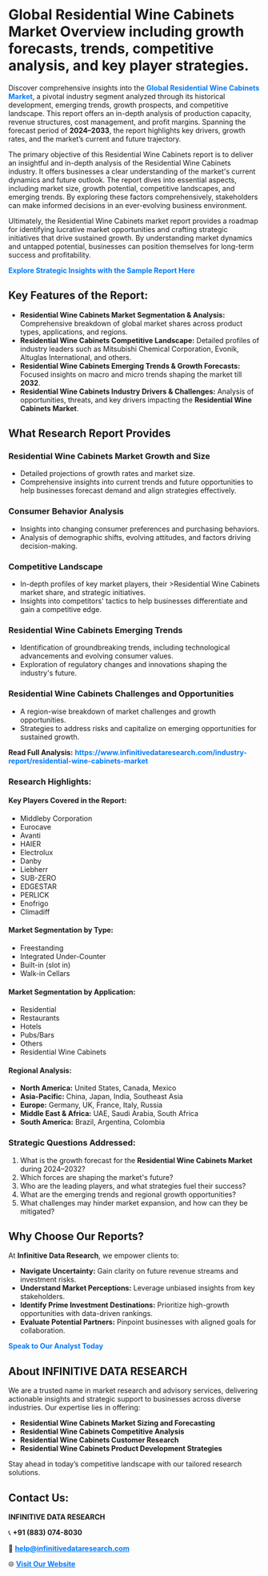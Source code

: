 <h1>Global Residential Wine Cabinets Market Overview including growth forecasts, trends, competitive analysis, and key player strategies.</h1>
<p>
Discover comprehensive insights into the 
<a href="https://www.infinitivedataresearch.com/industry-report/residential-wine-cabinets-market" rel="dofollow" style="color: #007BFF; text-decoration: none;"><strong>Global Residential Wine Cabinets Market</strong></a>, a pivotal industry segment analyzed through its historical development, emerging trends, growth prospects, and competitive landscape. This report offers an in-depth analysis of production capacity, revenue structures, cost management, and profit margins. Spanning the forecast period of <strong>2024–2033</strong>, the report highlights key drivers, growth rates, and the market’s current and future trajectory.
</p>
<p>
The primary objective of this Residential Wine Cabinets report is to deliver an insightful and in-depth analysis of the Residential Wine Cabinets industry. It offers businesses a clear understanding of the market's current dynamics and future outlook. The report dives into essential aspects, including market size, growth potential, competitive landscapes, and emerging trends. By exploring these factors comprehensively, stakeholders can make informed decisions in an ever-evolving business environment.
</p>
<p>
Ultimately, the Residential Wine Cabinets market report provides a roadmap for identifying lucrative market opportunities and crafting strategic initiatives that drive sustained growth. By understanding market dynamics and untapped potential, businesses can position themselves for long-term success and profitability.
</p>
<p>
<a href="https://www.infinitivedataresearch.com/request-sample/reportId=102653" style="color: #007BFF; text-decoration: none;"><strong>Explore Strategic Insights with the Sample Report Here</strong></a>
</p>

<h2>Key Features of the Report:</h2>
<ul>
<li><strong>Residential Wine Cabinets Market Segmentation & Analysis:</strong> Comprehensive breakdown of global market shares across product types, applications, and regions.</li>
<li><strong>Residential Wine Cabinets Competitive Landscape:</strong> Detailed profiles of industry leaders such as Mitsubishi Chemical Corporation, Evonik, Altuglas International, and others.</li>
<li><strong>Residential Wine Cabinets Emerging Trends & Growth Forecasts:</strong> Focused insights on macro and micro trends shaping the market till <strong>2032</strong>.</li>
<li><strong>Residential Wine Cabinets Industry Drivers & Challenges:</strong> Analysis of opportunities, threats, and key drivers impacting the <strong>Residential Wine Cabinets Market</strong>.</li>
</ul>

<h2>What Research Report Provides</h2>
<h3>Residential Wine Cabinets Market Growth and Size</h3>
<ul>
<li>Detailed projections of growth rates and market size.</li>
<li>Comprehensive insights into current trends and future opportunities to help businesses forecast demand and align strategies effectively.</li>
</ul>

<h3>Consumer Behavior Analysis</h3>
<ul>
<li>Insights into changing consumer preferences and purchasing behaviors.</li>
<li>Analysis of demographic shifts, evolving attitudes, and factors driving decision-making.</li>
</ul>

<h3>Competitive Landscape</h3>
<ul>
<li>In-depth profiles of key market players, their >Residential Wine Cabinets market share, and strategic initiatives.</li>
<li>Insights into competitors' tactics to help businesses differentiate and gain a competitive edge.</li>
</ul>

<h3>Residential Wine Cabinets Emerging Trends</h3>
<ul>
<li>Identification of groundbreaking trends, including technological advancements and evolving consumer values.</li>
<li>Exploration of regulatory changes and innovations shaping the industry's future.</li>
</ul>

<h3>Residential Wine Cabinets Challenges and Opportunities</h3>
<ul>
<li>A region-wise breakdown of market challenges and growth opportunities.</li>
<li>Strategies to address risks and capitalize on emerging opportunities for sustained growth.</li>
</ul>
<p><strong>Read Full Analysis:</strong> <a href="https://www.infinitivedataresearch.com/industry-report/residential-wine-cabinets-market" rel="dofollow" style="color: #007BFF; text-decoration: none;"><strong>https://www.infinitivedataresearch.com/industry-report/residential-wine-cabinets-market</strong></a></p>
<h3>Research Highlights:</h3>
<h4>Key Players Covered in the Report:</h4>
<ul><li>Middleby Corporation</li><li>Eurocave</li><li>Avanti</li><li>HAIER</li><li>Electrolux</li><li>Danby</li><li>Liebherr</li><li>SUB-ZERO</li><li>EDGESTAR</li><li>PERLICK</li><li>Enofrigo</li><li>Climadiff</li></ul>
<h4>Market Segmentation by Type:</h4>
<ul><li>Freestanding</li><li>Integrated Under-Counter</li><li>Built-in (slot in)</li><li>Walk-in Cellars</li></ul>
<h4>Market Segmentation by Application:</h4>
<ul><li>Residential</li><li>Restaurants</li><li>Hotels</li><li>Pubs/Bars</li><li>Others</li><li>Residential Wine Cabinets</li></ul>

<h4>Regional Analysis:</h4>
<ul>
<li><strong>North America:</strong> United States, Canada, Mexico</li>
<li><strong>Asia-Pacific:</strong> China, Japan, India, Southeast Asia</li>
<li><strong>Europe:</strong> Germany, UK, France, Italy, Russia</li>
<li><strong>Middle East & Africa:</strong> UAE, Saudi Arabia, South Africa</li>
<li><strong>South America:</strong> Brazil, Argentina, Colombia</li>
</ul>

<h3>Strategic Questions Addressed:</h3>
<ol>
<li>What is the growth forecast for the <strong>Residential Wine Cabinets Market</strong> during 2024–2032?</li>
<li>Which forces are shaping the market's future?</li>
<li>Who are the leading players, and what strategies fuel their success?</li>
<li>What are the emerging trends and regional growth opportunities?</li>
<li>What challenges may hinder market expansion, and how can they be mitigated?</li>
</ol>

<h2>Why Choose Our Reports?</h2>
<p>At <strong>Infinitive Data Research</strong>, we empower clients to:</p>
<ul>
<li><strong>Navigate Uncertainty:</strong> Gain clarity on future revenue streams and investment risks.</li>
<li><strong>Understand Market Perceptions:</strong> Leverage unbiased insights from key stakeholders.</li>
<li><strong>Identify Prime Investment Destinations:</strong> Prioritize high-growth opportunities with data-driven rankings.</li>
<li><strong>Evaluate Potential Partners:</strong> Pinpoint businesses with aligned goals for collaboration.</li>
</ul>
<p><a href="https://www.infinitivedataresearch.com/industry-report/residential-wine-cabinets-market" rel="dofollow" style="color: #007BFF; text-decoration: none;"><strong>Speak to Our Analyst Today</strong></a></p>

<h2>About INFINITIVE DATA RESEARCH</h2>
<p>We are a trusted name in market research and advisory services, delivering actionable insights and strategic support to businesses across diverse industries. Our expertise lies in offering:</p>
<ul>
<li><strong>Residential Wine Cabinets Market Sizing and Forecasting</strong></li>
<li><strong>Residential Wine Cabinets Competitive Analysis</strong></li>
<li><strong>Residential Wine Cabinets Customer Research</strong></li>
<li><strong>Residential Wine Cabinets Product Development Strategies</strong></li>
</ul>
<p>Stay ahead in today’s competitive landscape with our tailored research solutions.</p>

<h2>Contact Us:</h2>
<p><strong>INFINITIVE DATA RESEARCH</strong></p>
<p>📞 <strong>+91 (883) 074-8030</strong></p>
<p>📧 <strong><a href="mailto:help@infinitivedataresearch.com" style="color: #007BFF;">help@infinitivedataresearch.com</a></strong></p>
<p>🌐 <strong><a href="https://www.infinitivedataresearch.com" rel="dofollow" style="color: #007BFF;">Visit Our Website</a></strong></p>